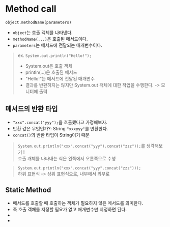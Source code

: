 # Method call

`object.methodName(parameters)`
- `object`는 호출 객체를 나타낸다.
- `methodName(...)`은 호출된 메서드이다.
- `parameters`는 메서드에 전달되는 매개변수이다.

> ex. `System.out.println("Hello!");`
> - System.out은 호출 객체
> - println(...)은 호출된 메서드
> - "Hello!"는 메서드에 전달된 매개변수
> - 결과를 반환하지는 않지만 System.out 객체에 대한 작업을 수행한다. -> 모니터에 출력


## 메서드의 반환 타입
- `"xxx".concat("yyy");`을 호출했다고 가정해보자.
- 반환 값은 무엇인가?: String `"xxxyyy"`를 반환한다.
- `concat()`의 반환 타입이 String이기 때문
  
> `System.out.println("xxx".concat("yyy").concat("zzz"));`를 생각해보기 !  
> 호출 개체를 나타내는 식은 왼쪽에서 오른쪽으로 수행

> `System.out.println("xxx".concat("yyy".concat("zzz")));`  
> 하위 표현식 -> 상위 표현식으로, 내부에서 외부로


## Static Method
- 메서드를 호출할 때 호출하는 객체가 필요하지 않은 메서드를 의미한다.
- 즉 호출 객체를 지정할 필요가 없고 매개변수만 지정하면 된다.
- 
- 